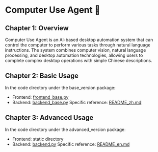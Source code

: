 # Computer Use Agent 🤖

## Chapter 1: Overview

Computer Use Agent is an AI-based desktop automation system that can control the computer to perform various tasks through natural language instructions. The system combines computer vision, natural language processing, and desktop automation technologies, allowing users to complete complex desktop operations with simple Chinese descriptions.

## Chapter 2: Basic Usage

In the code directory under the base_version package:
- Frontend: [frontend_base.py](./base_version/computer_use_server/frontend_base.py)
- Backend: [backend_base.py](./base_version/computer_use_server/backend_base.py)
Specific reference: [README_zh.md](./base_version/computer_use_server/README_en.md)

## Chapter 3: Advanced Usage

In the code directory under the advanced_version package:
- Frontend: static directory
- Backend: [backend.py](./advanced_version/computer_use_server/backend.py)
Specific reference: [README_en.md](./advanced_version/computer_use_server/README_en.md)